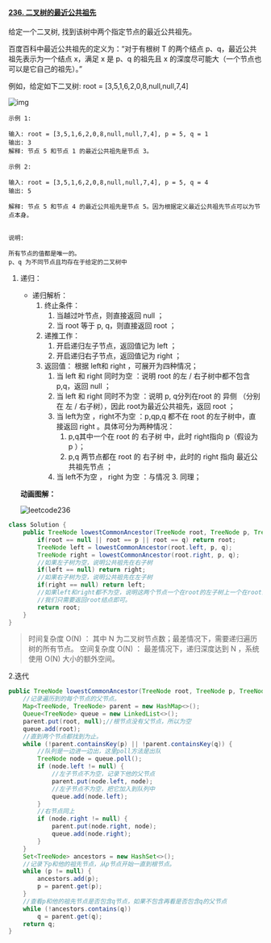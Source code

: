 #### [236. 二叉树的最近公共祖先](https://leetcode-cn.com/problems/lowest-common-ancestor-of-a-binary-tree/)

给定一个二叉树, 找到该树中两个指定节点的最近公共祖先。

百度百科中最近公共祖先的定义为：“对于有根树 T 的两个结点 p、q，最近公共祖先表示为一个结点 x，满足 x 是 p、q 的祖先且 x 的深度尽可能大（一个节点也可以是它自己的祖先）。”

例如，给定如下二叉树:  root = [3,5,1,6,2,0,8,null,null,7,4]

![img](C:\Users\Karen\Documents\笔记\leetcode\Leetcode_notes\image\binarytree.png)

 

```
示例 1:

输入: root = [3,5,1,6,2,0,8,null,null,7,4], p = 5, q = 1
输出: 3
解释: 节点 5 和节点 1 的最近公共祖先是节点 3。

示例 2:

输入: root = [3,5,1,6,2,0,8,null,null,7,4], p = 5, q = 4
输出: 5

解释: 节点 5 和节点 4 的最近公共祖先是节点 5。因为根据定义最近公共祖先节点可以为节点本身。


说明:

所有节点的值都是唯一的。
p、q 为不同节点且均存在于给定的二叉树中
```



1. 递归：

   - 递归解析：
     1. 终止条件：
        1. 当越过叶节点，则直接返回 null ；
        2. 当 root 等于 p, q，则直接返回 root ；
     2. 递推工作：
        1. 开启递归左子节点，返回值记为 left ；
        2. 开启递归右子节点，返回值记为 right ；
     3. 返回值： 根据 left和 right ，可展开为四种情况；
        1. 当 left 和 right 同时为空 ：说明 root 的左 / 右子树中都不包含 p,q，返回 null ；
        2. 当 left 和 right 同时不为空 ：说明 p, q分列在root 的 异侧 （分别在 左 / 右子树），因此 root为最近公共祖先，返回 root ；
        3. 当 left为空 ，right不为空 ：p,qp,q 都不在 root 的左子树中，直接返回 right 。具体可分为两种情况：
           1. p,q其中一个在 root 的 右子树 中，此时 right指向 p（假设为 p ）；
           2. p,q 两节点都在 root 的 右子树 中，此时的 right 指向 最近公共祖先节点 ；
        4. 当 left不为空 ， right 为空 ：与情况 3. 同理；
   
   
   
   **动画图解：**
   
   ![leetcode236](C:\Users\Karen\Documents\笔记\leetcode\Leetcode_notes\image\leetcode236.gif)

```java
class Solution {
    public TreeNode lowestCommonAncestor(TreeNode root, TreeNode p, TreeNode q) {
        if(root == null || root == p || root == q) return root;
        TreeNode left = lowestCommonAncestor(root.left, p, q);
        TreeNode right = lowestCommonAncestor(root.right, p, q);
        //如果左子树为空，说明公共祖先在右子树
        if(left == null) return right;
        //如果右子树为空，说明公共祖先在左子树
        if(right == null) return left;
        //如果left和right都不为空，说明这两个节点一个在root的左子树上一个在root的右子树上，
        //我们只需要返回root结点即可。
        return root;
    }
}

```

> 时间复杂度 O(N) ： 其中 N 为二叉树节点数；最差情况下，需要递归遍历树的所有节点。
> 空间复杂度 O(N) ： 最差情况下，递归深度达到 N ，系统使用 O(N) 大小的额外空间。



2.迭代

```java
public TreeNode lowestCommonAncestor(TreeNode root, TreeNode p, TreeNode q) {
    //记录遍历到的每个节点的父节点。
    Map<TreeNode, TreeNode> parent = new HashMap<>();
    Queue<TreeNode> queue = new LinkedList<>();
    parent.put(root, null);//根节点没有父节点，所以为空
    queue.add(root);
    //直到两个节点都找到为止。
    while (!parent.containsKey(p) || !parent.containsKey(q)) {
        //队列是一边进一边出，这里poll方法是出队
        TreeNode node = queue.poll();
        if (node.left != null) {
            //左子节点不为空，记录下他的父节点
            parent.put(node.left, node);
            //左子节点不为空，把它加入到队列中
            queue.add(node.left);
        }
        //右节点同上
        if (node.right != null) {
            parent.put(node.right, node);
            queue.add(node.right);
        }
    }
    Set<TreeNode> ancestors = new HashSet<>();
    //记录下p和他的祖先节点，从p节点开始一直到根节点。
    while (p != null) {
        ancestors.add(p);
        p = parent.get(p);
    }
    //查看p和他的祖先节点是否包含q节点，如果不包含再看是否包含q的父节点
    while (!ancestors.contains(q))
        q = parent.get(q);
    return q;
}
```

